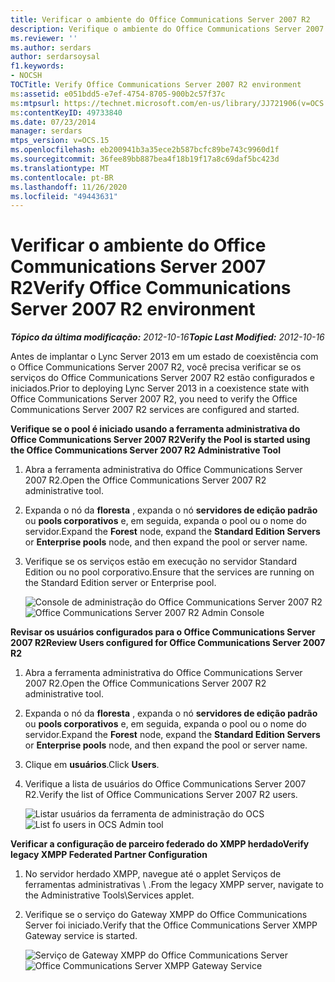 ```yaml
---
title: Verificar o ambiente do Office Communications Server 2007 R2
description: Verifique o ambiente do Office Communications Server 2007 R2.
ms.reviewer: ''
ms.author: serdars
author: serdarsoysal
f1.keywords:
- NOCSH
TOCTitle: Verify Office Communications Server 2007 R2 environment
ms:assetid: e051bdd5-e7ef-4754-8705-900b2c57f37c
ms:mtpsurl: https://technet.microsoft.com/en-us/library/JJ721906(v=OCS.15)
ms:contentKeyID: 49733840
ms.date: 07/23/2014
manager: serdars
mtps_version: v=OCS.15
ms.openlocfilehash: eb200941b3a35ece2b587bcfc89be743c9960d1f
ms.sourcegitcommit: 36fee89bb887bea4f18b19f17a8c69daf5bc423d
ms.translationtype: MT
ms.contentlocale: pt-BR
ms.lasthandoff: 11/26/2020
ms.locfileid: "49443631"
---
```

# <a name="verify-office-communications-server-2007-r2-environment"></a><span data-ttu-id="75f8a-103">Verificar o ambiente do Office Communications Server 2007 R2</span><span class="sxs-lookup"><span data-stu-id="75f8a-103">Verify Office Communications Server 2007 R2 environment</span></span>

<div data-xmlns="http://www.w3.org/1999/xhtml">

<div class="topic" data-xmlns="http://www.w3.org/1999/xhtml" data-msxsl="urn:schemas-microsoft-com:xslt" data-cs="https://msdn.microsoft.com/">

<div data-asp="https://msdn2.microsoft.com/asp">



</div>

<div id="mainSection">

<div id="mainBody"><span data-ttu-id="75f8a-104">

<span> </span></span><span class="sxs-lookup"><span data-stu-id="75f8a-104">

<span> </span></span></span>

<span data-ttu-id="75f8a-105">_**Tópico da última modificação:** 2012-10-16_</span><span class="sxs-lookup"><span data-stu-id="75f8a-105">_**Topic Last Modified:** 2012-10-16_</span></span>

<span data-ttu-id="75f8a-106">Antes de implantar o Lync Server 2013 em um estado de coexistência com o Office Communications Server 2007 R2, você precisa verificar se os serviços do Office Communications Server 2007 R2 estão configurados e iniciados.</span><span class="sxs-lookup"><span data-stu-id="75f8a-106">Prior to deploying Lync Server 2013 in a coexistence state with Office Communications Server 2007 R2, you need to verify the Office Communications Server 2007 R2 services are configured and started.</span></span>

<span data-ttu-id="75f8a-107">**Verifique se o pool é iniciado usando a ferramenta administrativa do Office Communications Server 2007 R2**</span><span class="sxs-lookup"><span data-stu-id="75f8a-107">**Verify the Pool is started using the Office Communications Server 2007 R2 Administrative Tool**</span></span>

1.  <span data-ttu-id="75f8a-108">Abra a ferramenta administrativa do Office Communications Server 2007 R2.</span><span class="sxs-lookup"><span data-stu-id="75f8a-108">Open the Office Communications Server 2007 R2 administrative tool.</span></span>

2.  <span data-ttu-id="75f8a-109">Expanda o nó da **floresta** , expanda o nó **servidores de edição padrão** ou **pools corporativos** e, em seguida, expanda o pool ou o nome do servidor.</span><span class="sxs-lookup"><span data-stu-id="75f8a-109">Expand the **Forest** node, expand the **Standard Edition Servers** or **Enterprise pools** node, and then expand the pool or server name.</span></span>

3.  <span data-ttu-id="75f8a-110">Verifique se os serviços estão em execução no servidor Standard Edition ou no pool corporativo.</span><span class="sxs-lookup"><span data-stu-id="75f8a-110">Ensure that the services are running on the Standard Edition server or Enterprise pool.</span></span>
    
    <span data-ttu-id="75f8a-111">![Console de administração do Office Communications Server 2007 R2](images/JJ721906.76897b6d-f433-47d2-930d-0816fc30a3c2(OCS.15).jpg "Console de administração do Office Communications Server 2007 R2")</span><span class="sxs-lookup"><span data-stu-id="75f8a-111">![Office Communications Server 2007 R2 Admin Console](images/JJ721906.76897b6d-f433-47d2-930d-0816fc30a3c2(OCS.15).jpg "Office Communications Server 2007 R2 Admin Console")</span></span>

<span data-ttu-id="75f8a-112">**Revisar os usuários configurados para o Office Communications Server 2007 R2**</span><span class="sxs-lookup"><span data-stu-id="75f8a-112">**Review Users configured for Office Communications Server 2007 R2**</span></span>

1.  <span data-ttu-id="75f8a-113">Abra a ferramenta administrativa do Office Communications Server 2007 R2.</span><span class="sxs-lookup"><span data-stu-id="75f8a-113">Open the Office Communications Server 2007 R2 administrative tool.</span></span>

2.  <span data-ttu-id="75f8a-114">Expanda o nó da **floresta** , expanda o nó **servidores de edição padrão** ou **pools corporativos** e, em seguida, expanda o pool ou o nome do servidor.</span><span class="sxs-lookup"><span data-stu-id="75f8a-114">Expand the **Forest** node, expand the **Standard Edition Servers** or **Enterprise pools** node, and then expand the pool or server name.</span></span>

3.  <span data-ttu-id="75f8a-115">Clique em **usuários**.</span><span class="sxs-lookup"><span data-stu-id="75f8a-115">Click **Users**.</span></span>

4.  <span data-ttu-id="75f8a-116">Verifique a lista de usuários do Office Communications Server 2007 R2.</span><span class="sxs-lookup"><span data-stu-id="75f8a-116">Verify the list of Office Communications Server 2007 R2 users.</span></span>
    
    <span data-ttu-id="75f8a-117">![Listar usuários da ferramenta de administração do OCS](images/JJ721906.f6bb7c4f-cbed-4389-8d0a-69a28577f17a(OCS.15).jpg "Listar usuários da ferramenta de administração do OCS")</span><span class="sxs-lookup"><span data-stu-id="75f8a-117">![List fo users in OCS Admin tool](images/JJ721906.f6bb7c4f-cbed-4389-8d0a-69a28577f17a(OCS.15).jpg "List fo users in OCS Admin tool")</span></span>

<span data-ttu-id="75f8a-118">**Verificar a configuração de parceiro federado do XMPP herdado**</span><span class="sxs-lookup"><span data-stu-id="75f8a-118">**Verify legacy XMPP Federated Partner Configuration**</span></span>

1.  <span data-ttu-id="75f8a-119">No servidor herdado XMPP, navegue até o applet Serviços de ferramentas administrativas \\ .</span><span class="sxs-lookup"><span data-stu-id="75f8a-119">From the legacy XMPP server, navigate to the Administrative Tools\\Services applet.</span></span>

2.  <span data-ttu-id="75f8a-120">Verifique se o serviço do Gateway XMPP do Office Communications Server foi iniciado.</span><span class="sxs-lookup"><span data-stu-id="75f8a-120">Verify that the Office Communications Server XMPP Gateway service is started.</span></span>
    
    <span data-ttu-id="75f8a-121">![Serviço de Gateway XMPP do Office Communications Server](images/JJ721906.23223724-3c4b-4cb9-ace2-1cab2c3c91c3(OCS.15).jpg "Serviço de Gateway XMPP do Office Communications Server")</span><span class="sxs-lookup"><span data-stu-id="75f8a-121">![Office Communications Server XMPP Gateway Service](images/JJ721906.23223724-3c4b-4cb9-ace2-1cab2c3c91c3(OCS.15).jpg "Office Communications Server XMPP Gateway Service")</span></span>

<span data-ttu-id="75f8a-122"></div>

<span> </span>

</div>

</div>

</span><span class="sxs-lookup"><span data-stu-id="75f8a-122"></div>

<span> </span>

</div>

</div>

</span></span></div>

